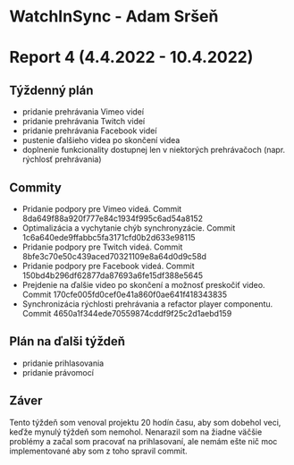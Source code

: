# WatchInSync - Adam Sršeň
# Report 4 (4.4.2022 - 10.4.2022)
## Týždenný plán

 - pridanie prehrávania Vimeo videí
 - pridanie prehrávania Twitch videí
 - pridanie prehrávania Facebook videí
 - pustenie ďalšieho videa po skončení videa
 - doplnenie funkcionality dostupnej len v niektorých prehrávačoch (napr. rýchlosť prehrávania)
 
## Commity
 - Pridanie podpory pre Vimeo videá. Commit 8da649f88a920f777e84c1934f995c6ad54a8152
 - Optimalizácia a vychytanie chýb synchronyzácie. Commit 1c6a640ede9ffabbc5fa3171cfd0b2d633e98115
 - Pridanie podpory pre Twitch videá. Commit 8bfe3c70e50c439aced70321109e8a64d0d9c58d
 - Pridanie podpory pre Facebook videá. Commit 150bd4b296df62877da87693a6fe15df388e5645
 - Prejdenie na ďalšie video po skončení a možnosť preskočiť video. Commit 170cfe005fd0cef0e41a860f0ae641f418343835
 - Synchronizácia rýchlosti prehrávania a refactor player componentu. Commit 4650a1f344ede70559874cddf9f25c2d1aebd159

## Plán na ďalši týždeň
 - pridanie prihlasovania
 - pridanie právomocí

## Záver
Tento týždeň som venoval projektu 20 hodín času, aby som dobehol veci, keďže mynulý týždeň som nemohol. Nenarazil som na žiadne väčšie problémy a začal som pracovať na prihlasovaní, ale nemám ešte nič moc implementované aby som z toho spravil commit.